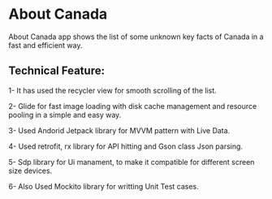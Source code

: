 About Canada 
============

About Canada app shows the list of some unknown key facts of Canada in a fast and efficient way.

Technical Feature:
-----------------

1- It has used the recycler view for smooth scrolling of the list.

2- Glide for fast image loading with disk cache management and resource pooling in a simple and easy way.

3- Used Andorid Jetpack library for MVVM pattern with Live Data.

4- Used retrofit, rx library for API hitting and Gson class Json parsing. 

5- Sdp library for Ui manament, to make it compatible for different screen size devices.

6- Also Used Mockito library for writting Unit Test cases.


